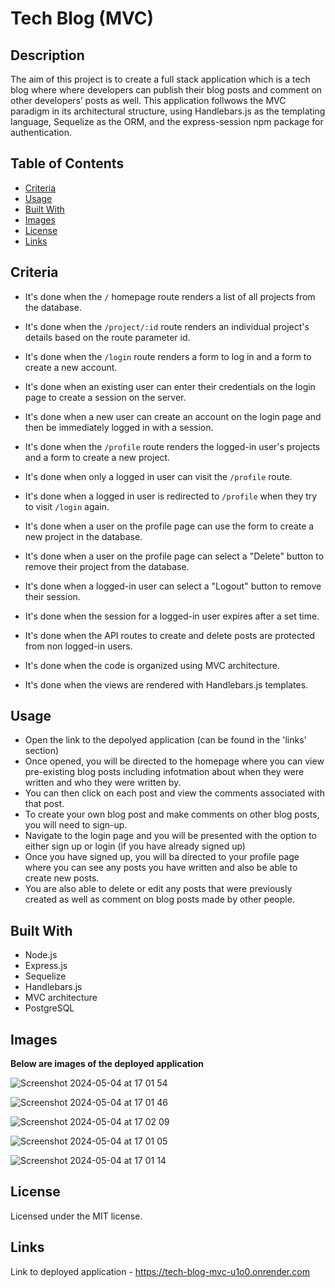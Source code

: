 # Tech Blog (MVC)

## Description 

The aim of this project is to create a full stack application which is a tech blog where where developers can publish their blog posts and comment on other developers’ posts as well. This application follwows the MVC paradigm in its architectural structure, using Handlebars.js as the templating language, Sequelize as the ORM, and the express-session npm package for authentication.

## Table of Contents 

* [Criteria](#criteria)
* [Usage](#usage)
* [Built With](#built-with)
* [Images](#images)
* [License](#license)
* [Links](#links)

## Criteria

* It's done when the `/` homepage route renders a list of all projects from the database.

* It's done when the `/project/:id` route renders an individual project's details based on the route parameter id.

* It's done when the `/login` route renders a form to log in and a form to create a new account.

* It's done when an existing user can enter their credentials on the login page to create a session on the server.

* It's done when a new user can create an account on the login page and then be immediately logged in with a session.

* It's done when the `/profile` route renders the logged-in user's projects and a form to create a new project.

* It's done when only a logged in user can visit the `/profile` route.

* It's done when a logged in user is redirected to `/profile` when they try to visit `/login` again.

* It's done when a user on the profile page can use the form to create a new project in the database.

* It's done when a user on the profile page can select a "Delete" button to remove their project from the database.

* It's done when a logged-in user can select a "Logout" button to remove their session.

* It's done when the session for a logged-in user expires after a set time.

* It's done when the API routes to create and delete posts are protected from non logged-in users.

* It's done when the code is organized using MVC architecture.

* It's done when the views are rendered with Handlebars.js templates.

## Usage 

* Open the link to the depolyed application (can be found in the 'links' section)
* Once opened, you will be directed to the homepage where you can view pre-existing blog posts including infotmation about when they were written and who they were written by.
* You can then click on each post and view the comments associated with that post.
* To create your own blog post and make comments on other blog posts, you will need to sign-up.
* Navigate to the login page and you will be presented with the option to either sign up or login (if you have already signed up)
* Once you have signed up, you will ba directed to your profile page where you can see any posts you have written and also be able to create new posts.  
* You are also able to delete or edit any posts that were previously created as well as comment on blog posts made by other people.

## Built With 

* Node.js
* Express.js
* Sequelize
* Handlebars.js 
* MVC architecture
* PostgreSQL

## Images 

**Below are images of the deployed application**

![Screenshot 2024-05-04 at 17 01 54](https://github.com/e-aji/tech-blog-mvc/assets/156595423/0730ed6d-47f1-48be-9420-39e6e3101969)

![Screenshot 2024-05-04 at 17 01 46](https://github.com/e-aji/tech-blog-mvc/assets/156595423/0a6ae535-eb59-448b-bce4-64ff069f12a4)

![Screenshot 2024-05-04 at 17 02 09](https://github.com/e-aji/tech-blog-mvc/assets/156595423/d41cc8f0-a0e4-4577-87a0-dd8a0a9d4899)

![Screenshot 2024-05-04 at 17 01 05](https://github.com/e-aji/tech-blog-mvc/assets/156595423/819e03a3-8bc8-45b7-89cd-ee958f5d5b56)

![Screenshot 2024-05-04 at 17 01 14](https://github.com/e-aji/tech-blog-mvc/assets/156595423/06c589e6-9571-4e3e-8654-b4ea8b320bee)

## License 

Licensed under the MIT license.

## Links 

Link to deployed application - https://tech-blog-mvc-u1o0.onrender.com 
